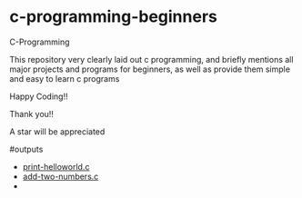 # c-programming-beginners

C-Programming

This repository very clearly laid out c programming, and briefly mentions all major projects and programs for beginners, as well as provide them simple and easy to learn c programs

Happy Coding!!

Thank you!!

A star will be appreciated

#outputs
- [print-helloworld.c](https://github.com/SHANIBCK/c-programming-beginners-/blob/main/print-helloworld.c)
- [add-two-numbers.c](https://github.com/SHANIBCK/c-programming-beginners-/blob/main/add-two-numbers.c)
- []()
